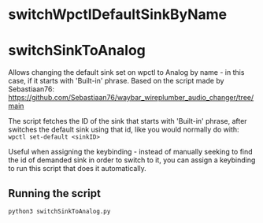 # switchWpctlDefaultSinkByName 
# switchSinkToAnalog
Allows changing the default sink set on wpctl to Analog by name - in this case, if it starts with 'Built-in' phrase. Based on the script made by Sebastiaan76: https://github.com/Sebastiaan76/waybar_wireplumber_audio_changer/tree/main

The script fetches the ID of the sink that starts with 'Built-in' phrase, after switches the default sink using that id, like you would normally do with:
<code>wpctl set-default &lt;sinkID&gt;</code>

Useful when assigning the keybinding - instead of manually seeking to find the id of demanded sink in order to switch to it, you can assign a keybinding to run this script that does it automatically.

<h2>Running the script</h2>
<code>python3 switchSinkToAnalog.py</code>
